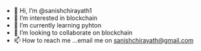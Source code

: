 - 👋 Hi, I’m @sanishchirayath1
- 👀 I’m interested in blockchain
- 🌱 I’m currently learning pyhton
- 💞️ I’m looking to collaborate on blockchain
- 📫 How to reach me ...email me on sanishchirayath@gmail.com

<!---
sanishchirayath1/sanishchirayath1 is a ✨ special ✨ repository because its `README.md` (this file) appears on your GitHub profile.
You can click the Preview link to take a look at your changes.
--->
